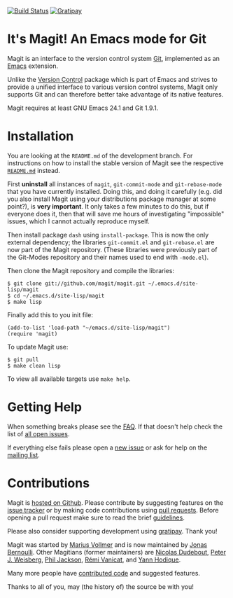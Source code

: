[![Build Status](https://travis-ci.org/magit/magit.svg?branch=master)](https://travis-ci.org/magit/magit)
[![Gratipay](http://img.shields.io/gratipay/magit.png)](https://www.gratipay.com/magit)

It's Magit!  An Emacs mode for Git
==================================

Magit is an interface to the version control system [Git][git],
implemented as an [Emacs][emacs] extension.

Unlike the [Version Control][vc] package which is part of Emacs and
strives to provide a unified interface to various version control
systems, Magit only supports Git and can therefore better take
advantage of its native features.

Magit requires at least GNU Emacs 24.1 and Git 1.9.1.

Installation
============

You are looking at the `README.md` of the development branch.  For
instructions on how to install the stable version of Magit see the
respective [`README.md`][magit] instead.

First **uninstall** all instances of `magit`, `git-commit-mode` and
`git-rebase-mode` that you have currently installed.  Doing this,
and doing it carefully (e.g. did you also install Magit using your
distributions package manager at some point?), is **very important**.
It only takes a few minutes to do this, but if everyone does it, then
that will save me hours of investigating "impossible" issues, which I
cannot actually reproduce myself.

Then install package `dash` using `install-package`.  This is now
the only external dependency; the libraries `git-commit.el` and
`git-rebase.el` are now part of the Magit repository.  (These
libraries were previously part of the Git-Modes repository and their
names used to end with `-mode.el`).

Then clone the Magit repository and compile the libraries:

    $ git clone git://github.com/magit/magit.git ~/.emacs.d/site-lisp/magit
    $ cd ~/.emacs.d/site-lisp/magit
    $ make lisp

Finally add this to you init file:

    (add-to-list 'load-path "~/emacs.d/site-lisp/magit")
    (require 'magit)

To update Magit use:

    $ git pull
    $ make clean lisp

To view all available targets use `make help`.

Getting Help
============

When something breaks please see the [FAQ][faq].  If that doesn't help
check the list of [all open issues][issues].

If everything else fails please open a [new issue][issues] or ask for
help on the [mailing list][group].

Contributions
=============

Magit is [hosted on Github][magit].  Please contribute by suggesting
features on the [issue tracker][issues] or by making code
contributions using [pull requests][pulls].  Before opening a pull
request make sure to read the brief [guidelines][contributing].

Please also consider supporting development using
[gratipay][gratipay].  Thank you!

Magit was started by [Marius Vollmer][marius] and is now maintained
by [Jonas Bernoulli][jonas].  Other Magitians (former maintainers)
are [Nicolas Dudebout][nicolas], [Peter J. Weisberg][peter],
[Phil Jackson][phil], [Rémi Vanicat][remi], and [Yann Hodique][yann].

Many more people have [contributed code][contributors] and suggested
features.

Thanks to all of you, may (the history of) the source be with you!

[magit]:        https://github.com/magit/magit
[contributing]: https://github.com/magit/magit/CONTRIBUTING.md
[contributors]: https://github.com/magit/magit/contributors
[faq]:          https://github.com/magit/magit/wiki/FAQ
[issues]:       https://github.com/magit/magit/issues
[pulls]:        https://github.com/magit/magit/pulls

[group]:    https://groups.google.com/forum/?fromgroups#!forum/magit
[gratipay]: https://gratipay.com/magit

[emacs]: http://www.gnu.org/software/emacs
[git]:   http://git-scm.com
[vc]:    http://www.gnu.org/software/emacs/manual/html_node/emacs/Version-Control.html

[jonas]:   https://github.com/tarsius
[marius]:  https://github.com/mvollmer
[nicolas]: https://github.com/dudebout
[peter]:   https://github.com/pjweisberg
[phil]:    https://github.com/philjackson
[remi]:    https://github.com/vanicat
[yann]:    https://github.com/sigma
